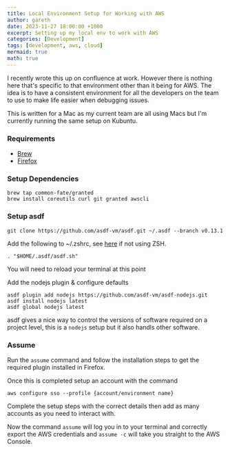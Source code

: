 ```yaml
---
title: Local Environment Setup for Working with AWS
author: gareth
date: 2023-11-27 18:00:00 +1000
excerpt: Setting up my local env to work with AWS
categories: [Development]
tags: [development, aws, cloud]
mermaid: true
math: true
---
```


I recently wrote this up on confluence at work. However there is nothing here that's specific to that environment other than it being for AWS. The idea is to have a consistent environment for all the developers on the team to use to make life easier when debugging issues.

This is written for a Mac as my current team are all using Macs but I'm currently running the same setup on Kubuntu.

### Requirements

- [Brew](https://brew.sh/)
- [Firefox](https://www.mozilla.org/en-US/firefox/new/)

### Setup Dependencies

```console
brew tap common-fate/granted
brew install coreutils curl git granted awscli
```

### Setup asdf

```console
git clone https://github.com/asdf-vm/asdf.git ~/.asdf --branch v0.13.1
```

Add the following to ~/.zshrc, see [here](https://asdf-vm.com/guide/getting-started.html) if not using ZSH.
```console
. "$HOME/.asdf/asdf.sh"
```
You will need to reload your terminal at this point

Add the nodejs plugin & configure defaults

```console
asdf plugin add nodejs https://github.com/asdf-vm/asdf-nodejs.git
asdf install nodejs latest
asdf global nodejs latest
```

asdf gives a nice way to control the versions of software required on a project level, this is a `nodejs` setup but it also handls other software.

### Assume

Run the `assume` command and follow the installation steps to get the required plugin installed in Firefox.

Once this is completed setup an account with the command

```console
aws configure sso --profile {account/environment name}
```

Complete the setup steps with the correct details then add as many accounts as you need to interact with.

Now the command `assume` will log you in to your terminal and correctly export the AWS credentials and `assume -c` will take you straight to the AWS Console.


